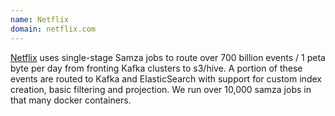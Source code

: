 ```yaml
---
name: Netflix
domain: netflix.com
---
```

<!--
   Licensed to the Apache Software Foundation (ASF) under one or more
   contributor license agreements.  See the NOTICE file distributed with
   this work for additional information regarding copyright ownership.
   The ASF licenses this file to You under the Apache License, Version 2.0
   (the "License"); you may not use this file except in compliance with
   the License.  You may obtain a copy of the License at

       http://www.apache.org/licenses/LICENSE-2.0

   Unless required by applicable law or agreed to in writing, software
   distributed under the License is distributed on an "AS IS" BASIS,
   WITHOUT WARRANTIES OR CONDITIONS OF ANY KIND, either express or implied.
   See the License for the specific language governing permissions and
   limitations under the License.
-->

<a class="external-link" href="www.netflix.com" rel="nofollow">Netflix</a> uses single-stage Samza jobs to route over 700 billion events / 1 peta byte per day from fronting Kafka clusters to s3/hive. A portion of these events are routed to Kafka and ElasticSearch with support for custom index creation, basic filtering and projection. We run over 10,000 samza jobs in that many docker containers.


